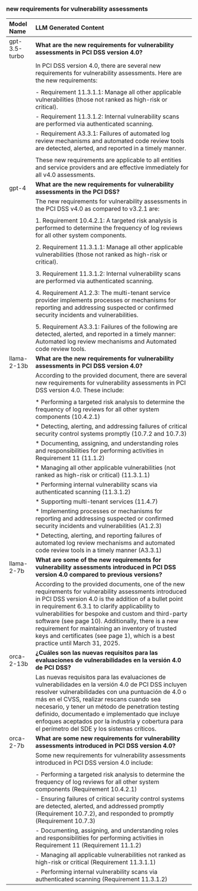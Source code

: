 ### new requirements for vulnerability assessments
| Model Name    | LLM Generated Content                                                                                                                                                                                                                                                                                                                                                                                                                                                  |
|:--------------|:-----------------------------------------------------------------------------------------------------------------------------------------------------------------------------------------------------------------------------------------------------------------------------------------------------------------------------------------------------------------------------------------------------------------------------------------------------------------------|
| gpt-3.5-turbo | **What are the new requirements for vulnerability assessments in PCI DSS version 4.0?**                                                                                                                                                                                                                                                                                                                                                                                |
|               | In PCI DSS version 4.0, there are several new requirements for vulnerability assessments. Here are the new requirements:                                                                                                                                                                                                                                                                                                                                               |
|               |                                                                                                                                                                                                                                                                                                                                                                                                                                                                        |
|               | - Requirement 11.3.1.1: Manage all other applicable vulnerabilities (those not ranked as high-risk or critical).                                                                                                                                                                                                                                                                                                                                                       |
|               | - Requirement 11.3.1.2: Internal vulnerability scans are performed via authenticated scanning.                                                                                                                                                                                                                                                                                                                                                                         |
|               | - Requirement A3.3.1: Failures of automated log review mechanisms and automated code review tools are detected, alerted, and reported in a timely manner.                                                                                                                                                                                                                                                                                                              |
|               |                                                                                                                                                                                                                                                                                                                                                                                                                                                                        |
|               | These new requirements are applicable to all entities and service providers and are effective immediately for all v4.0 assessments.                                                                                                                                                                                                                                                                                                                                    |
| gpt-4         | **What are the new requirements for vulnerability assessments in the PCI DSS?**                                                                                                                                                                                                                                                                                                                                                                                        |
|               | The new requirements for vulnerability assessments in the PCI DSS v4.0 as compared to v3.2.1 are:                                                                                                                                                                                                                                                                                                                                                                      |
|               |                                                                                                                                                                                                                                                                                                                                                                                                                                                                        |
|               | 1. Requirement 10.4.2.1: A targeted risk analysis is performed to determine the frequency of log reviews for all other system components.                                                                                                                                                                                                                                                                                                                              |
|               |                                                                                                                                                                                                                                                                                                                                                                                                                                                                        |
|               | 2. Requirement 11.3.1.1: Manage all other applicable vulnerabilities (those not ranked as high-risk or critical).                                                                                                                                                                                                                                                                                                                                                      |
|               |                                                                                                                                                                                                                                                                                                                                                                                                                                                                        |
|               | 3. Requirement 11.3.1.2: Internal vulnerability scans are performed via authenticated scanning.                                                                                                                                                                                                                                                                                                                                                                        |
|               |                                                                                                                                                                                                                                                                                                                                                                                                                                                                        |
|               | 4. Requirement A1.2.3: The multi-tenant service provider implements processes or mechanisms for reporting and addressing suspected or confirmed security incidents and vulnerabilities.                                                                                                                                                                                                                                                                                |
|               |                                                                                                                                                                                                                                                                                                                                                                                                                                                                        |
|               | 5. Requirement A3.3.1: Failures of the following are detected, alerted, and reported in a timely manner: Automated log review mechanisms and Automated code review tools.                                                                                                                                                                                                                                                                                              |
| llama-2-13b   | **What are the new requirements for vulnerability assessments in PCI DSS version 4.0?**                                                                                                                                                                                                                                                                                                                                                                                |
|               | According to the provided document, there are several new requirements for vulnerability assessments in PCI DSS version 4.0. These include:                                                                                                                                                                                                                                                                                                                            |
|               |                                                                                                                                                                                                                                                                                                                                                                                                                                                                        |
|               | * Performing a targeted risk analysis to determine the frequency of log reviews for all other system components (10.4.2.1)                                                                                                                                                                                                                                                                                                                                             |
|               | * Detecting, alerting, and addressing failures of critical security control systems promptly (10.7.2 and 10.7.3)                                                                                                                                                                                                                                                                                                                                                       |
|               | * Documenting, assigning, and understanding roles and responsibilities for performing activities in Requirement 11 (11.1.2)                                                                                                                                                                                                                                                                                                                                            |
|               | * Managing all other applicable vulnerabilities (not ranked as high-risk or critical) (11.3.1.1)                                                                                                                                                                                                                                                                                                                                                                       |
|               | * Performing internal vulnerability scans via authenticated scanning (11.3.1.2)                                                                                                                                                                                                                                                                                                                                                                                        |
|               | * Supporting multi-tenant services (11.4.7)                                                                                                                                                                                                                                                                                                                                                                                                                            |
|               | * Implementing processes or mechanisms for reporting and addressing suspected or confirmed security incidents and vulnerabilities (A1.2.3)                                                                                                                                                                                                                                                                                                                             |
|               | * Detecting, alerting, and reporting failures of automated log review mechanisms and automated code review tools in a timely manner (A3.3.1)                                                                                                                                                                                                                                                                                                                           |
| llama-2-7b    | **What are some of the new requirements for vulnerability assessments introduced in PCI DSS version 4.0 compared to previous versions?**                                                                                                                                                                                                                                                                                                                               |
|               | According to the provided documents, one of the new requirements for vulnerability assessments introduced in PCI DSS version 4.0 is the addition of a bullet point in requirement 6.3.1 to clarify applicability to vulnerabilities for bespoke and custom and third-party software (see page 10). Additionally, there is a new requirement for maintaining an inventory of trusted keys and certificates (see page 1), which is a best practice until March 31, 2025. |
| orca-2-13b    | **¿Cuáles son las nuevas requisitos para las evaluaciones de vulnerabilidades en la versión 4.0 de PCI DSS?**                                                                                                                                                                                                                                                                                                                                                          |
|               | Las nuevas requisitos para las evaluaciones de vulnerabilidades en la versión 4.0 de PCI DSS incluyen resolver vulnerabilidades con una puntuación de 4.0 o más en el CVSS, realizar rescans cuando sea necesario, y tener un método de penetration testing definido, documentado e implementado que incluye enfoques aceptados por la industria y cobertura para el perímetro del SDE y los sistemas críticos.                                                        |
| orca-2-7b     | **What are some new requirements for vulnerability assessments introduced in PCI DSS version 4.0?**                                                                                                                                                                                                                                                                                                                                                                    |
|               | Some new requirements for vulnerability assessments introduced in PCI DSS version 4.0 include:                                                                                                                                                                                                                                                                                                                                                                         |
|               |                                                                                                                                                                                                                                                                                                                                                                                                                                                                        |
|               | - Performing a targeted risk analysis to determine the frequency of log reviews for all other system components (Requirement 10.4.2.1)                                                                                                                                                                                                                                                                                                                                 |
|               | - Ensuring failures of critical security control systems are detected, alerted, and addressed promptly (Requirement 10.7.2), and responded to promptly (Requirement 10.7.3)                                                                                                                                                                                                                                                                                            |
|               | - Documenting, assigning, and understanding roles and responsibilities for performing activities in Requirement 11 (Requirement 11.1.2)                                                                                                                                                                                                                                                                                                                                |
|               | - Managing all applicable vulnerabilities not ranked as high-risk or critical (Requirement 11.3.1.1)                                                                                                                                                                                                                                                                                                                                                                   |
|               | - Performing internal vulnerability scans via authenticated scanning (Requirement 11.3.1.2)                                                                                                                                                                                                                                                                                                                                                                            |